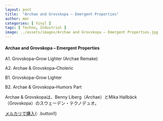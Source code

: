 ```yaml
---
layout: post
title:  "Archae and Grovskopa – Emergent Properties"
author: mmr
categories: [ Vinyl ]
tags: [ Techno, Industrial ]
image: ../assets/images/Archae and Grovskopa – Emergent Properties.jpg
---
```


#### Archae and Grovskopa – Emergent Properties

A1. Grovskopa–Grow Lighter (Archae Remake)

A2. Archae & Grovskopa–Choleric

B1. Grovskopa–Grow Lighter

B2. Archae & Grovskopa–Humors Part

Archae & Grovskopaは、Benny Liberg（Archae）とMika Hallbäck（Grovskopa）のスウェーデン・テクノデュオ。

[メルカリで購入](https://jp.mercari.com/item/m35473528354){: .button1}

